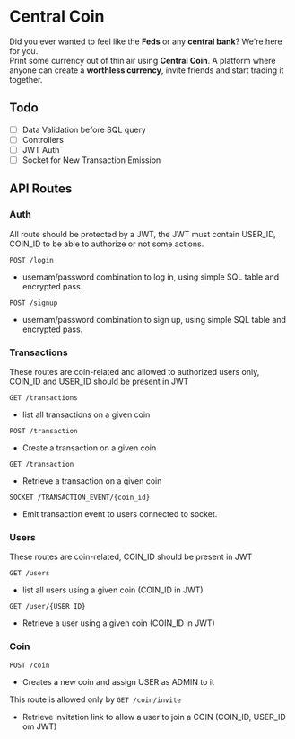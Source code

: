 # Central Coin

Did you ever wanted to feel like the **Feds** or any **central bank**? We're here for you.  
Print some currency out of thin air using **Central Coin**. A platform where anyone can create a **worthless currency**, invite friends and start trading it together.

## Todo

- [ ] Data Validation before SQL query
- [ ] Controllers
- [ ] JWT Auth
- [ ] Socket for New Transaction Emission

## API Routes 

### Auth
All route should be protected by a JWT, the JWT must contain USER_ID, COIN_ID to be able to authorize or not some actions.

`POST /login`
- usernam/password combination to log in, using simple SQL table and encrypted pass.

`POST /signup`
- usernam/password combination to sign up, using simple SQL table and encrypted pass.

### Transactions
These routes are coin-related and allowed to authorized users only, COIN_ID and USER_ID should be present in JWT

`GET /transactions` 
- list all transactions on a given coin

`POST /transaction`
- Create a transaction on a given coin

`GET /transaction`
- Retrieve a transaction on a given coin

`SOCKET /TRANSACTION_EVENT/{coin_id}`
- Emit transaction event to users connected to socket.

### Users
These routes are coin-related, COIN_ID should be present in JWT

`GET /users` 
- list all users using a given coin (COIN_ID in JWT)

`GET /user/{USER_ID}`
- Retrieve a user using a given coin (COIN_ID in JWT)

### Coin
`POST /coin`
- Creates a new coin and assign USER as ADMIN to it

This route is allowed only by 
`GET /coin/invite`
- Retrieve invitation link to allow a user to join a COIN (COIN_ID, USER_ID om JWT) 
